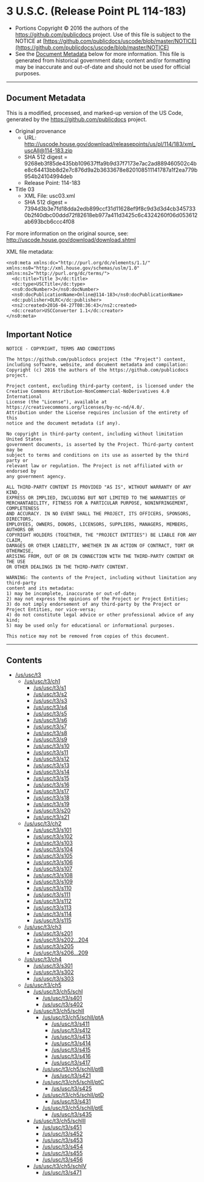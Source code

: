 ---
---

# 3 U.S.C. (Release Point PL 114-183)

* Portions Copyright © 2016 the authors of the https://github.com/publicdocs project.
  Use of this file is subject to the NOTICE at [https://github.com/publicdocs/uscode/blob/master/NOTICE](https://github.com/publicdocs/uscode/blob/master/NOTICE)
* See the [Document Metadata](#document-metadata) below for more information.
  This file is generated from historical government data; content and/or formatting may be inaccurate and out-of-date and should not be used for official purposes.

----------

## Document Metadata

This is a modified, processed, and marked-up version of the US Code,
generated by the https://github.com/publicdocs project.

* Original provenance
    * URL: http://uscode.house.gov/download/releasepoints/us/pl/114/183/xml_uscAll@114-183.zip
    * SHA 512 digest = 9268eb3f85de435bb109637ffa9b9d37f7173e7ac2ad889460502c4be8c64413bb8d2e7c876d9a2b3633678e820108511141787a1f2ea779b954b24104994deb
    * Release Point: 114-183
* Title 03
    * XML File: usc03.xml
    * SHA 512 digest = 7394d3b3e7fd18dda2edb899ccf31d11628ef9f8c9d3d3d4cb3457330b2f40dbc00ddd72f82618eb977a411d3425c6c4324260f06d053612ab693bcb6ccc4f08

For more information on the original source, see:
http://uscode.house.gov/download/download.shtml



XML file metadata:

```
<ns0:meta xmlns:dc="http://purl.org/dc/elements/1.1/" xmlns:ns0="http://xml.house.gov/schemas/uslm/1.0" xmlns:ns2="http://purl.org/dc/terms/">
  <dc:title>Title 3</dc:title>
  <dc:type>USCTitle</dc:type>
  <ns0:docNumber>3</ns0:docNumber>
  <ns0:docPublicationName>Online@114-183</ns0:docPublicationName>
  <dc:publisher>OLRC</dc:publisher>
  <ns2:created>2016-04-27T08:36:43</ns2:created>
  <dc:creator>USCConverter 1.1</dc:creator>
</ns0:meta>

```

## Important Notice

```
NOTICE - COPYRIGHT, TERMS AND CONDITIONS

The https://github.com/publicdocs project (the "Project") content,
including software, website, and document metadata and compilation:
Copyright (c) 2016 the authors of the https://github.com/publicdocs project.

Project content, excluding third-party content, is licensed under the
Creative Commons Attribution-NonCommercial-NoDerivatives 4.0 International
License (the "License"), available at https://creativecommons.org/licenses/by-nc-nd/4.0/.
Attribution under the License requires inclusion of the entirety of this
notice and the document metadata (if any).

No copyright in third-party content, including without limitation United States
government documents, is asserted by the Project. Third-party content may be
subject to terms and conditions on its use as asserted by the third party or
relevant law or regulation. The Project is not affiliated with or endorsed by
any government agency.

ALL THIRD-PARTY CONTENT IS PROVIDED "AS IS", WITHOUT WARRANTY OF ANY KIND,
EXPRESS OR IMPLIED, INCLUDING BUT NOT LIMITED TO THE WARRANTIES OF
MERCHANTABILITY, FITNESS FOR A PARTICULAR PURPOSE, NONINFRINGEMENT, COMPLETENESS
AND ACCURACY. IN NO EVENT SHALL THE PROJECT, ITS OFFICERS, SPONSORS, DIRECTORS,
EMPLOYEES, OWNERS, DONORS, LICENSORS, SUPPLIERS, MANAGERS, MEMBERS, AUTHORS OR
COPYRIGHT HOLDERS (TOGETHER, THE "PROJECT ENTITIES") BE LIABLE FOR ANY CLAIM,
DAMAGES OR OTHER LIABILITY, WHETHER IN AN ACTION OF CONTRACT, TORT OR OTHERWISE,
ARISING FROM, OUT OF OR IN CONNECTION WITH THE THIRD-PARTY CONTENT OR THE USE
OR OTHER DEALINGS IN THE THIRD-PARTY CONTENT.

WARNING: The contents of the Project, including without limitation any third-party
content and its metadata:
1) may be incomplete, inaccurate or out-of-date;
2) may not express the opinions of the Project or Project Entities;
3) do not imply endorsement of any third-party by the Project or Project Entities, nor vice-versa;
4) do not constitute legal advice or other professional advice of any kind;
5) may be used only for educational or informational purposes.

This notice may not be removed from copies of this document.

```


----------

## Contents



* [/us/usc/t3](.//us/usc/t3//m__us_usc_t3.md)
  * [/us/usc/t3/ch1](.//us/usc/t3/ch1//m__us_usc_t3_ch1.md)
    * [/us/usc/t3/s1](.//us/usc/t3/ch1//m__us_usc_t3_s1.md)
    * [/us/usc/t3/s2](.//us/usc/t3/ch1//m__us_usc_t3_s2.md)
    * [/us/usc/t3/s3](.//us/usc/t3/ch1//m__us_usc_t3_s3.md)
    * [/us/usc/t3/s4](.//us/usc/t3/ch1//m__us_usc_t3_s4.md)
    * [/us/usc/t3/s5](.//us/usc/t3/ch1//m__us_usc_t3_s5.md)
    * [/us/usc/t3/s6](.//us/usc/t3/ch1//m__us_usc_t3_s6.md)
    * [/us/usc/t3/s7](.//us/usc/t3/ch1//m__us_usc_t3_s7.md)
    * [/us/usc/t3/s8](.//us/usc/t3/ch1//m__us_usc_t3_s8.md)
    * [/us/usc/t3/s9](.//us/usc/t3/ch1//m__us_usc_t3_s9.md)
    * [/us/usc/t3/s10](.//us/usc/t3/ch1//m__us_usc_t3_s10.md)
    * [/us/usc/t3/s11](.//us/usc/t3/ch1//m__us_usc_t3_s11.md)
    * [/us/usc/t3/s12](.//us/usc/t3/ch1//m__us_usc_t3_s12.md)
    * [/us/usc/t3/s13](.//us/usc/t3/ch1//m__us_usc_t3_s13.md)
    * [/us/usc/t3/s14](.//us/usc/t3/ch1//m__us_usc_t3_s14.md)
    * [/us/usc/t3/s15](.//us/usc/t3/ch1//m__us_usc_t3_s15.md)
    * [/us/usc/t3/s16](.//us/usc/t3/ch1//m__us_usc_t3_s16.md)
    * [/us/usc/t3/s17](.//us/usc/t3/ch1//m__us_usc_t3_s17.md)
    * [/us/usc/t3/s18](.//us/usc/t3/ch1//m__us_usc_t3_s18.md)
    * [/us/usc/t3/s19](.//us/usc/t3/ch1//m__us_usc_t3_s19.md)
    * [/us/usc/t3/s20](.//us/usc/t3/ch1//m__us_usc_t3_s20.md)
    * [/us/usc/t3/s21](.//us/usc/t3/ch1//m__us_usc_t3_s21.md)
  * [/us/usc/t3/ch2](.//us/usc/t3/ch2//m__us_usc_t3_ch2.md)
    * [/us/usc/t3/s101](.//us/usc/t3/ch2//m__us_usc_t3_s101.md)
    * [/us/usc/t3/s102](.//us/usc/t3/ch2//m__us_usc_t3_s102.md)
    * [/us/usc/t3/s103](.//us/usc/t3/ch2//m__us_usc_t3_s103.md)
    * [/us/usc/t3/s104](.//us/usc/t3/ch2//m__us_usc_t3_s104.md)
    * [/us/usc/t3/s105](.//us/usc/t3/ch2//m__us_usc_t3_s105.md)
    * [/us/usc/t3/s106](.//us/usc/t3/ch2//m__us_usc_t3_s106.md)
    * [/us/usc/t3/s107](.//us/usc/t3/ch2//m__us_usc_t3_s107.md)
    * [/us/usc/t3/s108](.//us/usc/t3/ch2//m__us_usc_t3_s108.md)
    * [/us/usc/t3/s109](.//us/usc/t3/ch2//m__us_usc_t3_s109.md)
    * [/us/usc/t3/s110](.//us/usc/t3/ch2//m__us_usc_t3_s110.md)
    * [/us/usc/t3/s111](.//us/usc/t3/ch2//m__us_usc_t3_s111.md)
    * [/us/usc/t3/s112](.//us/usc/t3/ch2//m__us_usc_t3_s112.md)
    * [/us/usc/t3/s113](.//us/usc/t3/ch2//m__us_usc_t3_s113.md)
    * [/us/usc/t3/s114](.//us/usc/t3/ch2//m__us_usc_t3_s114.md)
    * [/us/usc/t3/s115](.//us/usc/t3/ch2//m__us_usc_t3_s115.md)
  * [/us/usc/t3/ch3](.//us/usc/t3/ch3//m__us_usc_t3_ch3.md)
    * [/us/usc/t3/s201](.//us/usc/t3/ch3//m__us_usc_t3_s201.md)
    * [/us/usc/t3/s202...204](.//us/usc/t3/ch3//m__us_usc_t3_s202...204.md)
    * [/us/usc/t3/s205](.//us/usc/t3/ch3//m__us_usc_t3_s205.md)
    * [/us/usc/t3/s206...209](.//us/usc/t3/ch3//m__us_usc_t3_s206...209.md)
  * [/us/usc/t3/ch4](.//us/usc/t3/ch4//m__us_usc_t3_ch4.md)
    * [/us/usc/t3/s301](.//us/usc/t3/ch4//m__us_usc_t3_s301.md)
    * [/us/usc/t3/s302](.//us/usc/t3/ch4//m__us_usc_t3_s302.md)
    * [/us/usc/t3/s303](.//us/usc/t3/ch4//m__us_usc_t3_s303.md)
  * [/us/usc/t3/ch5](.//us/usc/t3/ch5//m__us_usc_t3_ch5.md)
    * [/us/usc/t3/ch5/schI](.//us/usc/t3/ch5/schI//m__us_usc_t3_ch5_schI.md)
      * [/us/usc/t3/s401](.//us/usc/t3/ch5/schI//m__us_usc_t3_s401.md)
      * [/us/usc/t3/s402](.//us/usc/t3/ch5/schI//m__us_usc_t3_s402.md)
    * [/us/usc/t3/ch5/schII](.//us/usc/t3/ch5/schII//m__us_usc_t3_ch5_schII.md)
      * [/us/usc/t3/ch5/schII/ptA](.//us/usc/t3/ch5/schII/ptA//m__us_usc_t3_ch5_schII_ptA.md)
        * [/us/usc/t3/s411](.//us/usc/t3/ch5/schII/ptA//m__us_usc_t3_s411.md)
        * [/us/usc/t3/s412](.//us/usc/t3/ch5/schII/ptA//m__us_usc_t3_s412.md)
        * [/us/usc/t3/s413](.//us/usc/t3/ch5/schII/ptA//m__us_usc_t3_s413.md)
        * [/us/usc/t3/s414](.//us/usc/t3/ch5/schII/ptA//m__us_usc_t3_s414.md)
        * [/us/usc/t3/s415](.//us/usc/t3/ch5/schII/ptA//m__us_usc_t3_s415.md)
        * [/us/usc/t3/s416](.//us/usc/t3/ch5/schII/ptA//m__us_usc_t3_s416.md)
        * [/us/usc/t3/s417](.//us/usc/t3/ch5/schII/ptA//m__us_usc_t3_s417.md)
      * [/us/usc/t3/ch5/schII/ptB](.//us/usc/t3/ch5/schII/ptB//m__us_usc_t3_ch5_schII_ptB.md)
        * [/us/usc/t3/s421](.//us/usc/t3/ch5/schII/ptB//m__us_usc_t3_s421.md)
      * [/us/usc/t3/ch5/schII/ptC](.//us/usc/t3/ch5/schII/ptC//m__us_usc_t3_ch5_schII_ptC.md)
        * [/us/usc/t3/s425](.//us/usc/t3/ch5/schII/ptC//m__us_usc_t3_s425.md)
      * [/us/usc/t3/ch5/schII/ptD](.//us/usc/t3/ch5/schII/ptD//m__us_usc_t3_ch5_schII_ptD.md)
        * [/us/usc/t3/s431](.//us/usc/t3/ch5/schII/ptD//m__us_usc_t3_s431.md)
      * [/us/usc/t3/ch5/schII/ptE](.//us/usc/t3/ch5/schII/ptE//m__us_usc_t3_ch5_schII_ptE.md)
        * [/us/usc/t3/s435](.//us/usc/t3/ch5/schII/ptE//m__us_usc_t3_s435.md)
    * [/us/usc/t3/ch5/schIII](.//us/usc/t3/ch5/schIII//m__us_usc_t3_ch5_schIII.md)
      * [/us/usc/t3/s451](.//us/usc/t3/ch5/schIII//m__us_usc_t3_s451.md)
      * [/us/usc/t3/s452](.//us/usc/t3/ch5/schIII//m__us_usc_t3_s452.md)
      * [/us/usc/t3/s453](.//us/usc/t3/ch5/schIII//m__us_usc_t3_s453.md)
      * [/us/usc/t3/s454](.//us/usc/t3/ch5/schIII//m__us_usc_t3_s454.md)
      * [/us/usc/t3/s455](.//us/usc/t3/ch5/schIII//m__us_usc_t3_s455.md)
      * [/us/usc/t3/s456](.//us/usc/t3/ch5/schIII//m__us_usc_t3_s456.md)
    * [/us/usc/t3/ch5/schIV](.//us/usc/t3/ch5/schIV//m__us_usc_t3_ch5_schIV.md)
      * [/us/usc/t3/s471](.//us/usc/t3/ch5/schIV//m__us_usc_t3_s471.md)



